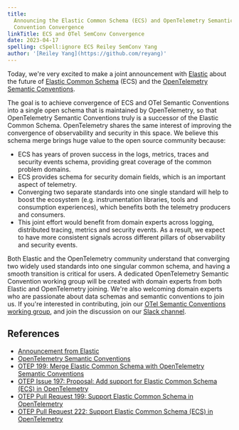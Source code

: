 ```yaml
---
title:
  Announcing the Elastic Common Schema (ECS) and OpenTelemetry Semantic
  Convention Convergence
linkTitle: ECS and OTel SemConv Convergence
date: 2023-04-17
spelling: cSpell:ignore ECS Reiley SemConv Yang
author: '[Reiley Yang](https://github.com/reyang)'
---
```


Today, we're very excited to make a joint announcement with
[Elastic](https://www.elastic.co/) about the future of
[Elastic Common Schema](https://www.elastic.co/guide/en/ecs/master/ecs-reference.html)
(ECS) and the [OpenTelemetry Semantic Conventions][].

The goal is to achieve convergence of ECS and OTel Semantic Conventions into a
single open schema that is maintained by OpenTelemetry, so that OpenTelemetry
Semantic Conventions truly is a successor of the Elastic Common Schema.
OpenTelemetry shares the same interest of improving the convergence of
observability and security in this space. We believe this schema merge brings
huge value to the open source community because:

- ECS has years of proven success in the logs, metrics, traces and security
  events schema, providing great coverage of the common problem domains.
- ECS provides schema for security domain fields, which is an important aspect
  of telemetry.
- Converging two separate standards into one single standard will help to boost
  the ecosystem (e.g. instrumentation libraries, tools and consumption
  experiences), which benefits both the telemetry producers and consumers.
- This joint effort would benefit from domain experts across logging,
  distributed tracing, metrics and security events. As a result, we expect to
  have more consistent signals across different pillars of observability and
  security events.

Both Elastic and the OpenTelemetry community understand that converging two
widely used standards into one singular common schema, and having a smooth
transition is critical for users. A dedicated OpenTelemetry Semantic Convention
working group will be created with domain experts from both Elastic and
OpenTelemetry joining. We're also welcoming domain experts who are passionate
about data schemas and semantic conventions to join us. If you're interested in
contributing, join our
[OTel Semantic Conventions working group](https://github.com/open-telemetry/community#specification-sigs),
and join the discussion on our
[Slack channel](https://cloud-native.slack.com/archives/C041APFBYQP).

## References

- [Announcement from Elastic][]
- [OpenTelemetry Semantic Conventions][]
- [OTEP 199: Merge Elastic Common Schema with OpenTelemetry Semantic
  Conventions][]
- [OTEP Issue 197: Proposal: Add support for Elastic Common Schema (ECS) in
  OpenTelemetry][]
- [OTEP Pull Request 199: Support Elastic Common Schema in OpenTelemetry][]
- [OTEP Pull Request 222: Support Elastic Common Schema (ECS) in
  OpenTelemetry][]

[Announcement from Elastic]:
  https://elastic.co/blog/ecs-elastic-common-schema-otel-opentelemetry-announcement
[OpenTelemetry Semantic Conventions]: /docs/concepts/semantic-conventions/
[OTEP 199: Merge Elastic Common Schema with OpenTelemetry Semantic Conventions]:
  https://github.com/open-telemetry/oteps/blob/d02a3e2e75dc934fb38c5db88eb41fbe85730af4/text/0199-support-elastic-common-schema-in-opentelemetry.md
[OTEP Issue 197: Proposal: Add support for Elastic Common Schema (ECS) in OpenTelemetry]:
  https://github.com/open-telemetry/oteps/issues/197
[OTEP Pull Request 199: Support Elastic Common Schema in OpenTelemetry]:
  https://github.com/open-telemetry/oteps/pull/199
[OTEP Pull Request 222: Support Elastic Common Schema (ECS) in OpenTelemetry]:
  https://github.com/open-telemetry/oteps/pull/222
